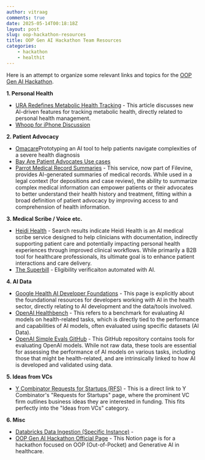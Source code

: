```yaml
---
author: vitraag
comments: true
date: 2025-05-14T00:18:18Z
layout: post
slug: oop-hackathon-resources
title: OOP Gen AI Hackathon Team Resources 
categories:
    - hackathon
    - healthit
---
```

Here is an attempt to organize some relevant links and topics for the [OOP Gen AI Hackathon](https://magnificent-methane-496.notion.site/OOP-Gen-AI-Hackathon-Official-Page-for-Hackers-1bad8b31ab4480b2b35ef54e79bc0691).

**1. Personal Health**

* [URA Redefines Metabolic Health Tracking](https://www.businesswire.com/news/home/20250506997981/en/URA-Redefines-Metabolic-Health-Tracking-with-Two-New-AI-Driven-Features-Meals-and-Glucose) - This article discusses new AI-driven features for tracking metabolic health, directly related to personal health management.
* [Whoop for iPhone Discussion](https://x.com/alexkehr/status/1922042462471958665)


**2. Patient Advocacy**

* [Omacare]( https://www.vitraag.com/2024/06/21/omacare/)Prototyping an AI tool to help patients navigate complexities of a severe health diagnosis
* [Bay Are Patient Advocates Use cases]( https://www.vitraag.com/2024/06/21/omacare/)
* [Parrot Medical Record Summaries](https://www.parrot.us/medical-record-summaries) - This service, now part of Filevine, provides AI-generated summaries of medical records. While used in a legal context (for depositions and case review), the ability to summarize complex medical information can empower patients or their advocates to better understand their health history and treatment, fitting within a broad definition of patient advocacy by improving access to and comprehension of health information.


**3. Medical Scribe / Voice etc.**

* [Heidi Health](https://www.heidihealth.com/) - Search results indicate Heidi Health is an AI medical scribe service designed to help clinicians with documentation, indirectly supporting patient care and potentially impacting personal health experiences through improved clinical workflows. While primarily a B2B tool for healthcare professionals, its ultimate goal is to enhance patient interactions and care delivery.
* [The Superbill](https://www.thesuperbill.com/) - Eligibility verificaiton automated with AI.

**4. AI Data**

* [Google Health AI Developer Foundations](https://developers.google.com/health-ai-developer-foundations) - This page is explicitly about the foundational resources for developers working with AI in the health sector, directly relating to AI development and the data/tools involved.
* [OpenAI Healthbench](https://openai.com/index/healthbench/) - This refers to a benchmark for evaluating AI models on health-related tasks, which is directly tied to the performance and capabilities of AI models, often evaluated using specific datasets (AI Data).
* [OpenAI Simple Evals GitHub](https://github.com/openai/simple-evals) - This GitHub repository contains tools for evaluating OpenAI models. While not raw data, these tools are essential for assessing the performance of AI models on various tasks, including those that might be health-related, and are intrinsically linked to how AI is developed and validated using data.

**5. Ideas from VCs**

* [Y Combinator Requests for Startups (RFS)](https://www.ycombinator.com/rfs) - This is a direct link to Y Combinator's "Requests for Startups" page, where the prominent VC firm outlines business ideas they are interested in funding. This fits perfectly into the "Ideas from VCs" category.



**6. Misc**


* [Databricks Data Ingestion (Specific Instance)](https://dbc-d28534c6-a138.cloud.databricks.com/ingestion/add?o=3735721368224484) - 
* [OOP Gen AI Hackathon Official Page](https://magnificent-methane-496.notion.site/OOP-Gen-AI-Hackathon-Official-Page-for-Hackers-1bad8b31ab4480b2b35ef54e79bc0691) - This Notion page is for a hackathon focused on OOP (Out-of-Pocket) and Generative AI in healthcare.
